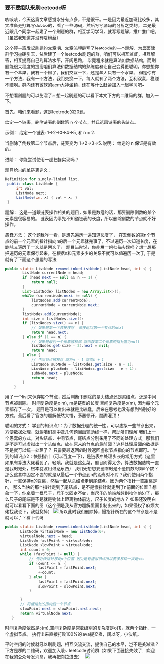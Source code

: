
  ### 要不要组队来刷leetcode呀

  咳咳咳，今天这篇文章感觉水分有点多，不是很干。一是因为最近加班比较多，其实准备是打算写dubbo的，看了一些源码，然后写写源码的分析之类的。
  二是最近跟几个同学一起建了一个刷题的群，相互学习学习，就写写题解，推广推广吧。（虽然我知道并没有啥粉丝）

  这个算一篇发起刷题的文章吧，文章流程是写了leetcode的一个题解，为后面建群学习抛砖引玉，然后建了一个leetcode刷题的群，咱们可以相互监督，相互解答，相互提高自己的算法水平，开阔思路。
  毕竟程序就是算法加数据结构，而刷题能很大程度的提高咱们算法和数据结构的熟练度和让自己变得更聪明。你想想你有一个苹果，我有一个橙子，我们交互一下，还是每人只有一个水果。
  但是你有一个方法，我有一个方法，我们交换一下，每人就有了两个方法，互利双赢，稳赚不赔啊。群内还有微软的acm大神坐镇，还在等什么赶紧加入一起学习吧~

  不想看刷题的可以先溜了~ 想一起刷题的可以看下本文下方的二维码的群，加入一下。


  首先，咱们来看题，这是leetcode的20题。

  给定一个链表，删除链表的倒数第 n 个节点，并且返回链表的头结点。

  示例：
  给定一个链表: 1->2->3->4->5, 和 n = 2.

  当删除了倒数第二个节点后，链表变为 1->2->3->5.
  说明：
  给定的 n 保证是有效的。

  进阶：
  你能尝试使用一趟扫描实现吗？

  题目给出的单链表定义：
  ```java
  Definition for singly-linked list.
   public class ListNode {
       int val;
       ListNode next;
       ListNode(int x) { val = x; }
   }
  ```

  题解：
  这是一道跟链表操作相关的题目，如果是数组的话，那要删除倒数的某个元素是很容易的。
  链表因为事先不知道链表的长度，所以删除倒数的节点就不好操作。

  愚蠢方法：
  这个题我咋一看，是想先遍历一遍知道长度了，
  在去倒数的第n个节点的前一个元素的指针指向n的后一个元素就完事了。不过遍历一次知道长度，在删除又遍历了一次就是两次了。
  题目进阶说，你能用一趟扫描实现吗？想一想那把遍历的元素保存起来，在根据n和元素多少的关系不就可以值遍历一次了, 于是就有了下面这个愚蠢的写法
  ```java
  public static ListNode removeLinkedListNode(ListNode head, int n) {
          ListNode currentNode = head;
          if (head.next == null && n == 1) {
              return null;
          }
          List<ListNode> listNodes = new ArrayList<>();
          while (currentNode.next != null) {
              listNodes.add(currentNode);
              currentNode = currentNode.next;
          }
          listNodes.add(currentNode);
          int size = listNodes.size();
          if (listNodes.size() == n) {
              // 如果是第一个数被移除  直接返回第一个节点的next
              return head.next;
          } else if (1 == n) {
              // 如果是最后一个元素被移除 将倒数第二个元素的指针置为null
              listNodes.get(size - 2).next = null;
              return head;
          } else {
              // 中间节点被移除 就将n - 1 指向n + 1
              ListNode subNode = listNodes.get(size - n - 1);
              ListNode plusNode = listNodes.get(size - n + 1);
              subNode.next = plusNode;
              return head;
          }
      }
  ```
  用了一个list来保存每个节点，然后判断下删除的是头结点还是尾结点，还是中间节点被删除。
  时间复杂度是o(m), m是链表的长度
  空间复杂度是o(m), 因为每个元素都存了一次。
  题目是可以做出来就是比较蠢，后来在思考也没有想到特别好的方式，最后看了官方的题解恍然大悟，茅塞顿开，醍醐灌顶！

  聪明的方式：
  学到的知识点1：为了数据处理的统一性，可以虚拟一些节点出来，方便数据处理，就像咱们高中做几何题目画辅助线一样，帮助咱们理解
  我们上一个愚蠢的方式，对头结点，中间节点，尾结点分别采用了不同的处理方式，那我们是不是可以虚拟出一个头结点，放在原来的节点的最前面？这样处理后面的数据是不是就可以统一处理了？
  只需要最返回的时候返回虚拟节点指向的节点即可。
  学到的知识点2：快慢指针（可以百度一下），是链表中处理步长的常用方式（这里如果有算法大佬看到了，轻喷，我就是这么菜，题目刷得太少，算法数据结构一直是我的短处，根本就没用过这东西）
  我们先想想要删除的是不是倒数的第n个数？那么这其中固定不变的就是从最后一个节点到n的距离对不对？我们使用两个指针，一直保持n的距离，然后一起从头结点走到尾结点。因为两个指针一直距离是n，
  那么当快的那个指针走到了尾结点，是不是慢指针就走到了n前面的位置？想象一下，你拿着一根尺子，尺子长固定不变，当尺子的前端触碰到物体前边了，那么尺子的尾端是不是就是物体上距离物体前边，尺子长度的地方？
  如果还没明白就可以看看下面的图（这个图是我从官方题解里面复制出来的，如果侵权了麻烦大佬找我说下，我就换掉）
  ![](http://wxwwt-oss.oss-cn-hangzhou.aliyuncs.com/article_picture/%E5%88%A0%E9%99%A4%E9%93%BE%E8%A1%A8%E5%80%92%E6%95%B0%E8%8A%82%E7%82%B9/%E5%8E%BB%E9%99%A4%E9%93%BE%E8%A1%A8%E5%80%92%E6%95%B0%E8%8A%82%E7%82%B9.gif)
  所以此时我们删除掉，慢指针所在的这个节点是不是就可以了？看下代码
  ```java
  public static ListNode removeLinkedListNode(ListNode head, int n) {
         ListNode virtualNode = new ListNode(0);
         virtualNode.next = head;
         ListNode fastPoint = virtualNode;
         ListNode slowPoint = virtualNode;
         int count = 0;
         while (fastPoint != null) {
             // 先将快指针移动n个位置 因为是有虚拟节点所以要多移动一次是<=n
             if (count <= n) {
                 fastPoint = fastPoint.next;
                 ++count;
             } else {
                 fastPoint = fastPoint.next;
                 slowPoint = slowPoint.next;
             }

         }
         // 将慢指针的指向后一个节点
         slowPoint.next = slowPoint.next.next;
         return virtualNode.next;
     }
  ```
  时间复杂度依然是o(m),空间复杂度是常数级别的复杂度是o(1)，就两个指针，一个虚拟节点。
  执行出来直接打败100%的java提交者，阔以呀，小伙纸。


  平时空闲的时候就可以刷刷题，相互交流交流，提供自己的水平，岂不是美滋滋？下方是群的二维码，欢迎加入哦~
  leetcode讨论群（如果下面链接失效了，欢迎在我的公众号发消息，我再把你拉进去）：
  ![](http://wxwwt-oss.oss-cn-hangzhou.aliyuncs.com/article_picture/%E5%88%A0%E9%99%A4%E9%93%BE%E8%A1%A8%E5%80%92%E6%95%B0%E8%8A%82%E7%82%B9/leetcode%E7%BE%A4.jpg)
